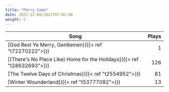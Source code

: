 ```yaml
---
title: "Perry Como"
date: 2022-12-08/2022T07:02:08
weight: 5
---
```




 Song | Plays 
----- | -----:
[God Rest Ye Merry, Gentlemen]({{< ref "t72270222">}}) | 1
[(There's No Place Like) Home for the Holidays]({{< ref "t28632693">}}) | 126
[The Twelve Days of Christmas]({{< ref "t2554952">}}) | 81
[Winter Wounderland]({{< ref "t53777092">}}) | 13
